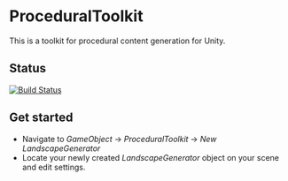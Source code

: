 # ProceduralToolkit
This is a toolkit for procedural content generation for Unity.

## Status
[![Build Status](https://daniilryzhkov.visualstudio.com/ProceduralToolkit/_apis/build/status/dropik.ProceduralToolkit?branchName=master)](https://daniilryzhkov.visualstudio.com/ProceduralToolkit/_build/latest?definitionId=3&branchName=master)

## Get started
* Navigate to *GameObject* -> *ProceduralToolkit* -> *New LandscapeGenerator*
* Locate your newly created *LandscapeGenerator* object on your scene and edit settings.
